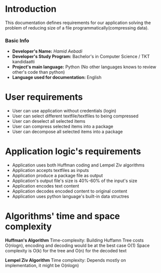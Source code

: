# Introduction
This documentation defines requirements for our application solving the
problem of reducing size of a file programmatically(compressing data). 

### Basic Info
* **Developer's Name:** *Hamid Aebadi*
* **Developer's Study Program:**  Bachelor's in Computer Science / TKT kandidaatti
* **Project's main language:** Python (No other languages knows to review other's code than python)
* **Language used for documentation:** English


# User requirements
 - User can use application without credentials (login)
 - User can select different textfile/textfiles to being compressed
 - User can deselect all selected items
 - User can compress selected items into a package
 - User can decompose all selected items into a package


# Application logic's requirements
- Application uses both Huffman coding and Lempel Ziv algorithms
- Application accepts textfiles as inputs
- Application produce a package file as output
- Application's output file's size is 40%-60% of the input's size
- Application encodes text content
- Application decodes encoded content to original content
- Application uses python language's built-in data structres

# Algorithms' time and space complexity
 **Huffman's Algorithm** 
    Time-complexity: Building Huffamn Tree costs O(nlogn), encoding and decoding would be at the best case O(1)
    Space complexity is O(k) for the tree and O(n) for the decoded text


 **Lempel Ziv Algorithm**
   Time complexity: Depends mostly on implementation, it might be O(nlogn)